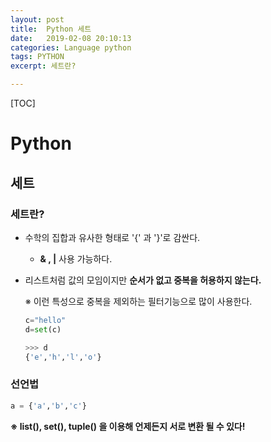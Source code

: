 ```yaml
---
layout: post
title:  Python 세트
date:   2019-02-08 20:10:13
categories: Language python
tags: PYTHON
excerpt: 세트란?

---
```


[TOC]





# Python

## 세트

### 세트란?

- 수학의 집합과 유사한 형태로 '{' 과 '}'로 감싼다.

  - **& , |** 사용 가능하다.

- 리스트처럼 값의 모임이지만 **순서가 없고 중복을 허용하지 않는다.**

  ※ 이런 특성으로 중복을 제외하는 필터기능으로 많이 사용한다.

  ``` python
  c="hello"
  d=set(c)
  
  >>> d
  {'e','h','l','o'}
  ```



### **선언법**

``` python
a = {'a','b','c'}
```

**※ list(), set(), tuple() 을 이용해 언제든지 서로 변환 될 수 있다!**